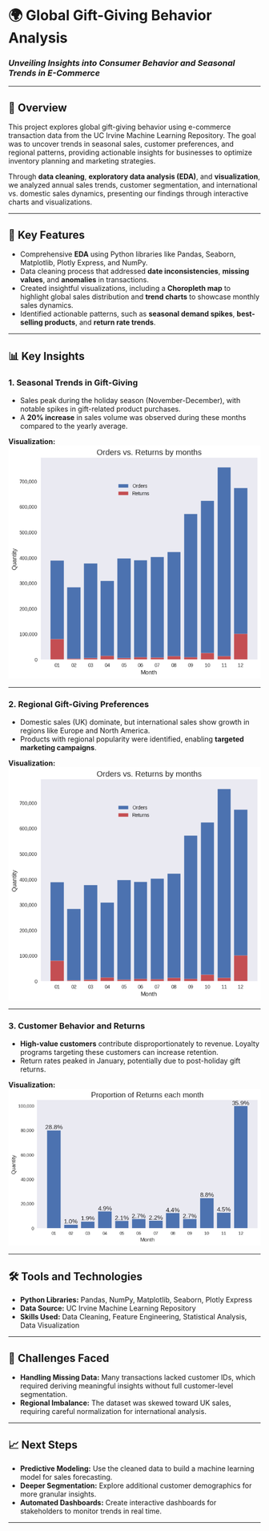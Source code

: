 # 🌍 **Global Gift-Giving Behavior Analysis**  
### *Unveiling Insights into Consumer Behavior and Seasonal Trends in E-Commerce*  

---

## 📖 **Overview**  
This project explores global gift-giving behavior using e-commerce transaction data from the UC Irvine Machine Learning Repository. The goal was to uncover trends in seasonal sales, customer preferences, and regional patterns, providing actionable insights for businesses to optimize inventory planning and marketing strategies.  

Through **data cleaning**, **exploratory data analysis (EDA)**, and **visualization**, we analyzed annual sales trends, customer segmentation, and international vs. domestic sales dynamics, presenting our findings through interactive charts and visualizations.

---

## 🚀 **Key Features**  
- Comprehensive **EDA** using Python libraries like Pandas, Seaborn, Matplotlib, Plotly Express, and NumPy.  
- Data cleaning process that addressed **date inconsistencies**, **missing values**, and **anomalies** in transactions.  
- Created insightful visualizations, including a **Choropleth map** to highlight global sales distribution and **trend charts** to showcase monthly sales dynamics.  
- Identified actionable patterns, such as **seasonal demand spikes**, **best-selling products**, and **return rate trends**.  

---

## 📊 **Key Insights**  

### 1. **Seasonal Trends in Gift-Giving**  
- Sales peak during the holiday season (November-December), with notable spikes in gift-related product purchases.  
- A **20% increase** in sales volume was observed during these months compared to the yearly average.  

**Visualization:**  
![Seasonal Sales Trends](seasonal_sales.png)  

---

### 2. **Regional Gift-Giving Preferences**  
- Domestic sales (UK) dominate, but international sales show growth in regions like Europe and North America.  
- Products with regional popularity were identified, enabling **targeted marketing campaigns**.  

**Visualization:**  
![Choropleth Map](seasonal_sales.png)  

---

### 3. **Customer Behavior and Returns**  
- **High-value customers** contribute disproportionately to revenue. Loyalty programs targeting these customers can increase retention.  
- Return rates peaked in January, potentially due to post-holiday gift returns.  

**Visualization:**  
![Return Rates](returns.png)  

---

## 🛠️ **Tools and Technologies**  
- **Python Libraries:** Pandas, NumPy, Matplotlib, Seaborn, Plotly Express  
- **Data Source:** UC Irvine Machine Learning Repository  
- **Skills Used:** Data Cleaning, Feature Engineering, Statistical Analysis, Data Visualization  

---

## 🎯 **Challenges Faced**  
- **Handling Missing Data:** Many transactions lacked customer IDs, which required deriving meaningful insights without full customer-level segmentation.  
- **Regional Imbalance:** The dataset was skewed toward UK sales, requiring careful normalization for international analysis.  

---

## 📈 **Next Steps**  
- **Predictive Modeling:** Use the cleaned data to build a machine learning model for sales forecasting.  
- **Deeper Segmentation:** Explore additional customer demographics for more granular insights.  
- **Automated Dashboards:** Create interactive dashboards for stakeholders to monitor trends in real time.  

---
